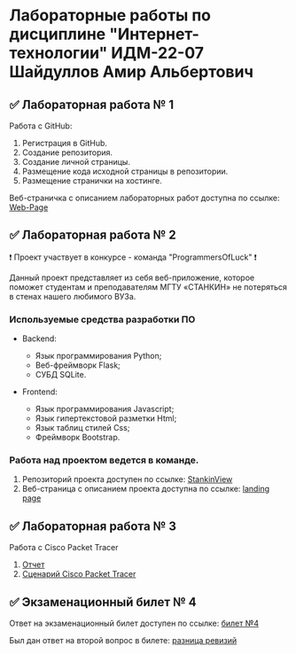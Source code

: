 # Лабораторные работы по дисциплине "Интернет-технологии" ИДМ-22-07 Шайдуллов Амир Альбертович

## ✅ Лабораторная работа № 1

Работа с GitHub:

1. Регистрация в GitHub.
2. Создание репозитория.
3. Создание личной страницы.
4. Размещение кода исходной страницы в репозитории.
5. Размещение странички на хостинге.

Веб-страничка с описанием лабораторных работ доступна по ссылке: [Web-Page](https://shaidullov.netlify.app/)

## ✅ Лабораторная работа № 2

❗ Проект участвует в конкурсе - команда "ProgrammersOfLuck" ❗

Данный проект представляет из себя веб-приложение, которое поможет студентам и преподавателям МГТУ «СТАНКИН» не потеряться в стенах нашего любимого ВУЗа.
   
### Используемые средства разработки ПО
* Backend:
   + Язык программирования Python;
   + Веб-фреймворк Flask;
   + СУБД SQLite.

* Frontend:
   + Язык программирования Javascript;
   + Язык гипертекстовой разметки Html;
   + Язык таблиц стилей Css;
   + Фреймворк Bootstrap.
   
### Работа над проектом ведется в команде.
1. Репозиторий проекта доступен по ссылке: [StankinView](https://github.com/fireru277/inet2022/wiki)
2. Веб-страница с описанием проекта доступна по ссылке: [landing page](https://profound-salmiakki-49c5d6.netlify.app/)
   
## ✅ Лабораторная работа № 3
Работа с Cisco Packet Tracer
1. [Отчет](https://github.com/Amirchik227/Internet_technologies/blob/master/%D0%A8%D0%B0%D0%B9%D0%B4%D1%83%D0%BB%D0%BB%D0%BE%D0%B2_%D0%98%D0%A2_%D0%9B%D0%A0%E2%84%963.pdf)
2. [Сценарий Cisco Packet Tracer](https://github.com/Amirchik227/Internet_technologies/blob/master/%D0%A1%D1%86%D0%B5%D0%BD%D0%B0%D1%80%D0%B8%D0%B9%205%20%D0%B4%D0%BB%D1%8F%20CPT%2020.pka)

## ✅ Экзаменационный билет № 4

Ответ на экзаменационный билет доступен по ссылке:
[билет №4](https://github.com/stankin/inet-2022/wiki/exam19)

Был дан ответ на второй вопрос в билете: [разница ревизий](https://github.com/stankin/inet-2022/wiki/exam19/_compare/fb13674ec3280ed628c2dc4f153282083618e63d...5c12809f6afcb1936b369b73e4e4fc2bbb669189)
